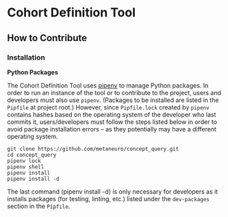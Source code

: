 # Cohort Definition Tool

## How to Contribute

### Installation

**Python Packages**

The Cohort Definition Tool uses [pipenv](https://github.com/pypa/pipenv) to manage Python packages. In order to run an instance of the tool or to contribute to the project, users and developers must also use `pipenv`. (Packages to be installed are listed in the `Pipfile` at project root.) However, since `Pipfile.lock` created by `pipenv` contains hashes based on the operating system of the developer who last commits it, users/developers must follow the steps listed below in order to avoid package installation errors – as they potentially may have a different operating system.

```
git clone https://github.com/metaneuro/concept_query.git
cd concept_query
pipenv lock
pipenv shell
pipenv install
pipenv install -d
```

The last command (pipenv install -d) is only necessary for developers as it installs packages (for testing, linting, etc.) listed under the `dev-packages` section in the `Pipfile`.



